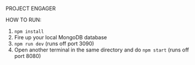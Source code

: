 PROJECT ENGAGER

HOW TO RUN:

1. `npm install`
2. Fire up your local MongoDB database
3. `npm run dev` (runs off port 3090)
4. Open another terminal in the same directory and do `npm start` (runs off port 8080)
